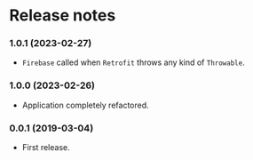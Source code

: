 # Release notes #

### 1.0.1 (2023-02-27) ###

* `Firebase` called when `Retrofit` throws any kind of `Throwable`.

### 1.0.0 (2023-02-26) ###

* Application completely refactored.

### 0.0.1 (2019-03-04) ###

* First release.
